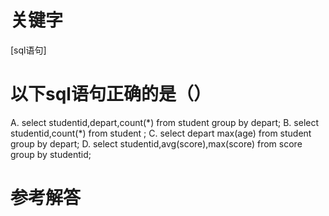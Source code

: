 # 关键字

[sql语句]

# 以下sql语句正确的是（）
A. select studentid,depart,count(\*) from student group by depart;
B. select studentid,count(\*) from student ;
C. select depart max(age) from student group by depart;
D. select studentid,avg(score),max(score) from score group by studentid;

# 参考解答



